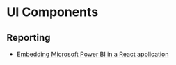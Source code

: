 # UI Components

## Reporting

- [Embedding Microsoft Power BI in a React application](https://www.youtube.com/watch?v=A5KFY5Jh1Uc)
